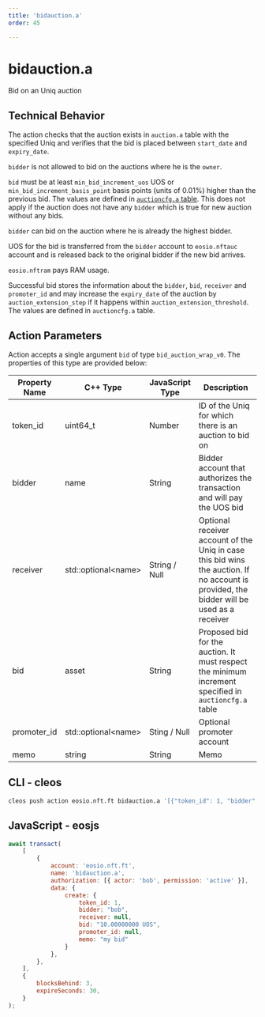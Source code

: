```yaml
---
title: 'bidauction.a'
order: 45

---
```


# bidauction.a

Bid on an Uniq auction

## Technical Behavior

The action checks that the auction exists in `auction.a` table with the specified Uniq and verifies that the bid is placed between `start_date` and `expiry_date`.

`bidder` is not allowed to bid on the auctions where he is the `owner`.

`bid` must be at least `min_bid_increment_uos` UOS or `min_bid_increment_basis_point` basis points (units of 0.01%) higher than the previous bid. The values are defined in [`auctioncfg.a` table](../nft-tables.md#auctioncfga). This does not apply if the auction does not have any `bidder` which is true for new auction without any bids.

`bidder` can bid on the auction where he is already the highest bidder.

UOS for the bid is transferred from the `bidder` account to `eosio.nftauc` account and is released back to the original bidder if the new bid arrives.

`eosio.nftram` pays RAM usage.

Successful bid stores the information about the `bidder`, `bid`, `receiver` and `promoter_id` and may increase the `expiry_date` of the auction by `auction_extension_step` if it happens within `auction_extension_threshold`. The values are defined in `auctioncfg.a` table.

## Action Parameters

Action accepts a single argument `bid` of type `bid_auction_wrap_v0`. The properties of this type are provided below:

| Property Name | C++ Type             | JavaScript Type | Description                                                                                                                               |
| ------------- | -------------------- | --------------- | ----------------------------------------------------------------------------------------------------------------------------------------- |
| token_id      | uint64_t             | Number          | ID of the Uniq for which there is an auction to bid on                                                                                    |
| bidder        | name                 | String          | Bidder account that authorizes the transaction and will pay the UOS bid                                                                   |
| receiver      | std::optional\<name> | String / Null   | Optional receiver account of the Uniq in case this bid wins the auction. If no account is provided, the bidder will be used as a receiver |
| bid           | asset                | String          | Proposed bid for the auction. It must respect the minimum increment specified in `auctioncfg.a` table                                     |
| promoter_id   | std::optional\<name> | Sting / Null    | Optional promoter account                                                                                                                 |
| memo          | string               | String          | Memo                                                                                                                                      |

## CLI - cleos

```bash
cleos push action eosio.nft.ft bidauction.a '[{"token_id": 1, "bidder": "bob", "receiver": null, "bid": "10.00000000 UOS", "promoter_id": null, "memo": "my bid"}]' -p bob@active
```

## JavaScript - eosjs

```js
await transact(
    [
        {
            account: 'eosio.nft.ft',
            name: 'bidauction.a',
            authorization: [{ actor: 'bob', permission: 'active' }],
            data: {
                create: {
                    token_id: 1,
                    bidder: "bob",
                    receiver: null,
                    bid: "10.00000000 UOS",
                    promoter_id: null,
                    memo: "my bid"
                }
            },
        },
    ],
    {
        blocksBehind: 3,
        expireSeconds: 30,
    }
);
```